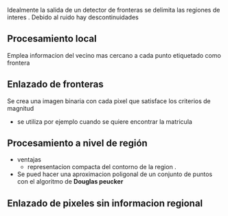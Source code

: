 Idealmente la salida de un detector de fronteras se delimita las regiones de interes . 
Debido al ruido hay descontinuidades

## Procesamiento local 
 Emplea informacion del vecino mas cercano a cada punto etiquetado como frontera
## Enlazado de fronteras 
Se crea una imagen binaria con cada pixel 
que satisface los criterios de magnitud 
 - se utiliza por ejemplo cuando se quiere encontrar la matricula 
## Procesamiento a nivel de región 
- ventajas 
	- representacion compacta del contorno de la region .
- Se pued hacer una aproximacion poligonal de un conjunto de puntos con el algoritmo de **Douglas peucker**


## Enlazado de pixeles sin informacion regional 
